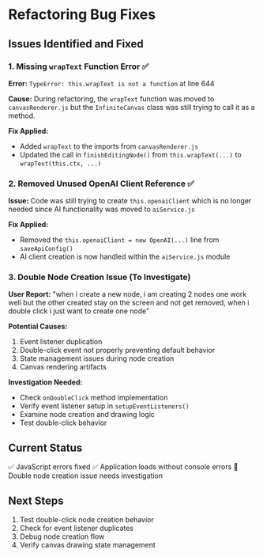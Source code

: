 # Refactoring Bug Fixes

## Issues Identified and Fixed

### 1. Missing `wrapText` Function Error ✅
**Error:** `TypeError: this.wrapText is not a function` at line 644

**Cause:** During refactoring, the `wrapText` function was moved to `canvasRenderer.js` but the `InfiniteCanvas` class was still trying to call it as a method.

**Fix Applied:**
- Added `wrapText` to the imports from `canvasRenderer.js`
- Updated the call in `finishEditingNode()` from `this.wrapText(...)` to `wrapText(this.ctx, ...)`

### 2. Removed Unused OpenAI Client Reference ✅
**Issue:** Code was still trying to create `this.openaiClient` which is no longer needed since AI functionality was moved to `aiService.js`

**Fix Applied:**
- Removed the `this.openaiClient = new OpenAI(...)` line from `saveApiConfig()`
- AI client creation is now handled within the `aiService.js` module

### 3. Double Node Creation Issue (To Investigate)
**User Report:** "when i create a new node, i am creating 2 nodes one work well but the other created stay on the screen and not get removed, when i double click i just want to create one node"

**Potential Causes:**
1. Event listener duplication
2. Double-click event not properly preventing default behavior
3. State management issues during node creation
4. Canvas rendering artifacts

**Investigation Needed:**
- Check `onDoubleClick` method implementation
- Verify event listener setup in `setupEventListeners()`
- Examine node creation and drawing logic
- Test double-click behavior

## Current Status
✅ JavaScript errors fixed
✅ Application loads without console errors
🔄 Double node creation issue needs investigation

## Next Steps
1. Test double-click node creation behavior
2. Check for event listener duplicates
3. Debug node creation flow
4. Verify canvas drawing state management